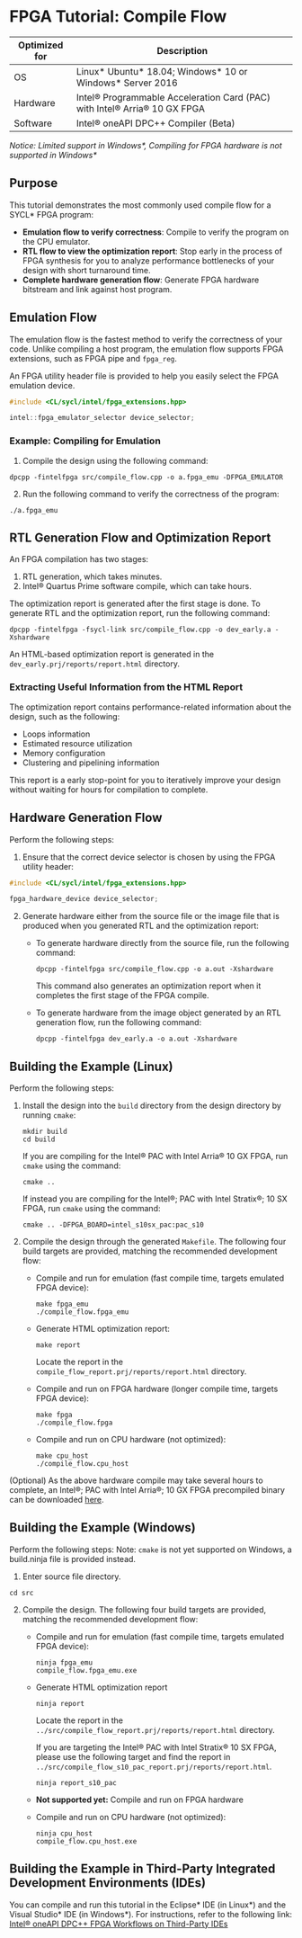 # FPGA Tutorial: Compile Flow

| Optimized for                     | Description
---                                 |---
| OS                                | Linux* Ubuntu* 18.04; Windows* 10 or Windows* Server 2016
| Hardware                          | Intel® Programmable Acceleration Card (PAC) with Intel® Arria® 10 GX FPGA
| Software                          | Intel® oneAPI DPC++ Compiler (Beta) 

_Notice: Limited support in Windows*, Compiling for FPGA hardware is not supported in Windows*_

## Purpose
This tutorial demonstrates the most commonly used compile flow for a SYCL* FPGA program:
* **Emulation flow to verify correctness**: Compile to verify the program on the CPU emulator.
* **RTL flow to view the optimization report**: Stop early in the process of FPGA synthesis for you to analyze performance bottlenecks of your design with short turnaround time.
* **Complete hardware generation flow**: Generate FPGA hardware bitstream and link against host program.

## Emulation Flow

The emulation flow is the fastest method to verify the correctness of your code. Unlike compiling a host program, the emulation flow supports FPGA extensions, such as FPGA pipe and `fpga_reg`.

An FPGA utility header file is provided to help you easily select the FPGA emulation device.
```c++
#include <CL/sycl/intel/fpga_extensions.hpp>

intel::fpga_emulator_selector device_selector;
```

### Example: Compiling for Emulation 
1. Compile the design using the following command: 
```
dpcpp -fintelfpga src/compile_flow.cpp -o a.fpga_emu -DFPGA_EMULATOR
```
2. Run the following command to verify the correctness of the program:  
```
./a.fpga_emu
``` 


## RTL Generation Flow and Optimization Report
An FPGA compilation has two stages:
1. RTL generation, which takes minutes.
2. Intel® Quartus Prime software compile, which can take hours.

The optimization report is generated after the first stage is done. To generate RTL and the optimization report, run the following command:

```
dpcpp -fintelfpga -fsycl-link src/compile_flow.cpp -o dev_early.a -Xshardware
```
An HTML-based optimization report is generated in the `dev_early.prj/reports/report.html` directory.

### Extracting Useful Information from the HTML Report
The optimization report contains performance-related information about the design, such as the following:

* Loops information
* Estimated resource utilization
* Memory configuration
* Clustering and pipelining information

This report is a early stop-point for you to iteratively improve your design without waiting for hours for compilation to complete.


## Hardware Generation Flow
Perform the following steps:

1. Ensure that the correct device selector is chosen by using the FPGA utility header:
```c++
#include <CL/sycl/intel/fpga_extensions.hpp>

fpga_hardware_device device_selector;
```

2. Generate hardware either from the source file or the image file that is produced when you generated RTL and the optimization report:

   * To generate hardware directly from the source file, run the following command:

      ```
      dpcpp -fintelfpga src/compile_flow.cpp -o a.out -Xshardware
      ``` 
     This command also generates an optimization report when it completes the first stage of the FPGA compile.
 
   * To generate hardware from the image object generated by an RTL generation flow, run the following command:

     ```
     dpcpp -fintelfpga dev_early.a -o a.out -Xshardware
     ```

## Building the Example (Linux)

Perform the following steps:
1. Install the design into the `build` directory from the design directory by running `cmake`:

   ```
   mkdir build
   cd build
   ```

   If you are compiling for the Intel® PAC with Intel Arria® 10 GX FPGA, run `cmake` using the command:

   ```
   cmake ..
   ```

   If instead you are compiling for the Intel®; PAC with Intel Stratix®; 10 SX FPGA, run `cmake` using the command:

   ```
   cmake .. -DFPGA_BOARD=intel_s10sx_pac:pac_s10
   ```

2. Compile the design through the generated `Makefile`. The following four build targets are provided, matching the recommended development flow:

   * Compile and run for emulation (fast compile time, targets emulated FPGA device): 

      ```
      make fpga_emu
      ./compile_flow.fpga_emu 
      ```

   * Generate HTML optimization report: 
   
      ```
      make report
      ``` 
     Locate the report in the `compile_flow_report.prj/reports/report.html` directory.

   * Compile and run on FPGA hardware (longer compile time, targets FPGA device):    

     ```
     make fpga 
     ./compile_flow.fpga 
     ```

   * Compile and run on CPU hardware (not optimized): 

     ```
     make cpu_host
     ./compile_flow.cpu_host
     ```

(Optional) As the above hardware compile may take several hours to complete, an Intel®; PAC with Intel Arria®; 10 GX FPGA precompiled binary can be downloaded <a href="https://www.intel.com/content/dam/altera-www/global/en_US/others/support/examples/download/compile-flow.fpga" download>here</a>.


## Building the Example (Windows)

Perform the following steps:
Note: `cmake` is not yet supported on Windows, a build.ninja file is provided instead. 

1. Enter source file directory.

```
cd src
```

2. Compile the design. The following four build targets are provided, matching the recommended development flow:

   * Compile and run for emulation (fast compile time, targets emulated FPGA device): 

     ```
     ninja fpga_emu
     compile_flow.fpga_emu.exe 
     ```

   * Generate HTML optimization report
   
     ```
     ninja report
     ``` 
     Locate the report in the `../src/compile_flow_report.prj/reports/report.html` directory.

     If you are targeting the Intel® PAC with Intel Stratix® 10 SX FPGA, please use the following target and find the report in `../src/compile_flow_s10_pac_report.prj/reports/report.html`.

     ```
     ninja report_s10_pac
     ```

   * **Not supported yet:**  Compile and run on FPGA hardware

   * Compile and run on CPU hardware (not optimized): 

     ```
     ninja cpu_host
     compile_flow.cpu_host.exe
     ```

## Building the Example in Third-Party Integrated Development Environments (IDEs)

You can compile and run this tutorial in the Eclipse* IDE (in Linux*) and the Visual Studio* IDE (in Windows*). For instructions, refer to the following link: [Intel® oneAPI DPC++ FPGA Workflows on Third-Party IDEs](https://software.intel.com/en-us/articles/intel-oneapi-dpcpp-fpga-workflow-on-ide)
